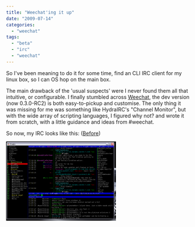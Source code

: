 ```yaml
---
title: "Weechat'ing it up"
date: "2009-07-14"
categories: 
  - "weechat"
tags: 
  - "beta"
  - "irc"
  - "weechat"
---
```


So I've been meaning to do it for some time, find an CLI IRC client for my linux box, so I can OS hop on the main box.

The main drawback of the 'usual suspects' were I never found them all that intuitive, or configurable. I finally stumbled across [Weechat](http://weechat.flashtux.org/), the dev version (now 0.3.0-RC2) is both easy-to-pickup and customise. The only thing it was missing for me was something like HydraIRC's "Channel Monitor", but with the wide array of scripting languages, I figured why not? and wrote it from scratch, with a little guidance and ideas from #weechat.

So now, my IRC looks like this: ([Before](/wp-content/uploads/2009/07/irc-before.png))

[![Weechat](images/irc-after-300x216.png "Weechat")](/wp-content/uploads/2009/07/irc-after.png)
